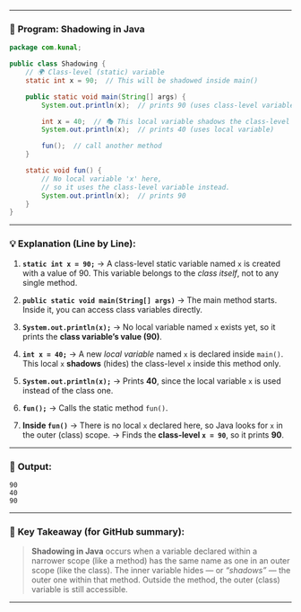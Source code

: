 

---

### 🌼 **Program: Shadowing in Java**

```java
package com.kunal;

public class Shadowing {
    // 🌍 Class-level (static) variable
    static int x = 90;  // This will be shadowed inside main()

    public static void main(String[] args) {
        System.out.println(x);  // prints 90 (uses class-level variable)

        int x = 40;  // 🎭 This local variable shadows the class-level 'x'
        System.out.println(x);  // prints 40 (uses local variable)

        fun();  // call another method
    }

    static void fun() {
        // No local variable 'x' here,
        // so it uses the class-level variable instead.
        System.out.println(x);  // prints 90
    }
}
```

---

### 💡 **Explanation (Line by Line):**

1. **`static int x = 90;`**
   → A class-level static variable named `x` is created with a value of 90.
   This variable belongs to the *class itself*, not to any single method.

2. **`public static void main(String[] args)`**
   → The main method starts. Inside it, you can access class variables directly.

3. **`System.out.println(x);`**
   → No local variable named `x` exists yet, so it prints the **class variable’s value (90)**.

4. **`int x = 40;`**
   → A new *local variable* named `x` is declared inside `main()`.
   This local `x` **shadows** (hides) the class-level `x` inside this method only.

5. **`System.out.println(x);`**
   → Prints **40**, since the local variable `x` is used instead of the class one.

6. **`fun();`**
   → Calls the static method `fun()`.

7. **Inside `fun()`**
   → There is no local `x` declared here, so Java looks for `x` in the outer (class) scope.
   → Finds the **class-level `x = 90`**, so it prints **90**.

---

### 🔎 **Output:**

```
90
40
90
```

---

### 💬 **Key Takeaway (for GitHub summary):**

> **Shadowing in Java** occurs when a variable declared within a narrower scope (like a method) has the same name as one in an outer scope (like the class).
> The inner variable hides — or *“shadows”* — the outer one within that method.
> Outside the method, the outer (class) variable is still accessible.

---

